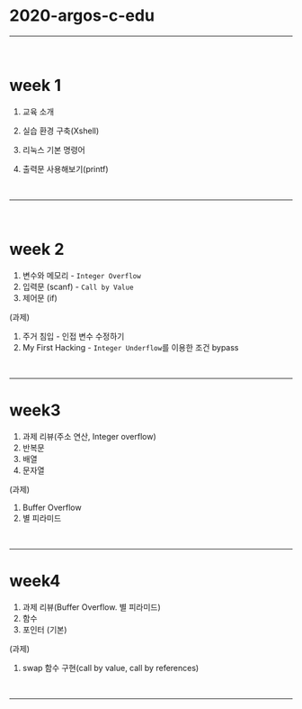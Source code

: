 # 2020-argos-c-edu
---
<br/>

# week 1

1. 교육 소개

2. 실습 환경 구축(Xshell)

3. 리눅스 기본 명령어

4. 출력문 사용해보기(printf)

   <br/>

---

<br/>

# week 2

1. 변수와 메모리 - `Integer Overflow`
2. 입력문 (scanf) - `Call by Value`
3. 제어문 (if)



(과제)

1. 주거 침입 - 인접 변수 수정하기
2. My First Hacking - `Integer Underflow`를 이용한 조건 bypass



<br/>

---

# week3

1. 과제 리뷰(주소 연산, Integer overflow)
2. 반복문
3. 배열
4. 문자열



(과제)

1. Buffer Overflow
2. 별 피라미드



<br/>

---

# week4

1. 과제 리뷰(Buffer Overflow. 별 피라미드)
2. 함수
3. 포인터 (기본)



(과제)

1. swap 함수 구현(call by value, call by references)



<br/>

---

